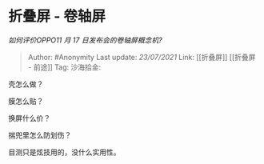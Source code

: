 # 折叠屏 - 卷轴屏
*如何评价OPPO11 月 17 日发布会的卷轴屏概念机?*

> Author: #Anonymity
> Last update: *23/07/2021*
> Link: [[折叠屏]] [[折叠屏 - 前途]]
> Tag:
> 沙海拾金:

壳怎么做？

膜怎么贴？

换屏什么价？

揣兜里怎么防划伤？

目测只是炫技用的，没什么实用性。
